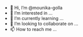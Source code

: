 - 👋 Hi, I’m @mounika-golla
- 👀 I’m interested in ...
- 🌱 I’m currently learning ...
- 💞️ I’m looking to collaborate on ...
- 📫 How to reach me ...

<!---
mounika-golla/mounika-golla is a ✨ special ✨ repository because its `README.md` (this file) appears on your GitHub profile.
You can click the Preview link to take a look at your changes.
--->
